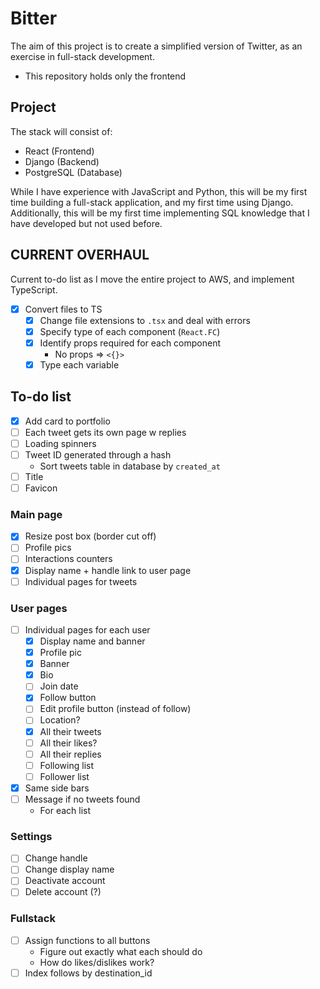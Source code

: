 # Bitter

The aim of this project is to create a simplified version of Twitter, as an exercise in full-stack development.

- This repository holds only the frontend

## Project

The stack will consist of:

- React (Frontend)
- Django (Backend)
- PostgreSQL (Database)

While I have experience with JavaScript and Python, this will be my first time building a full-stack application, and my first time using Django. Additionally, this will be my first time implementing SQL knowledge that I have developed but not used before.

## CURRENT OVERHAUL

Current to-do list as I move the entire project to AWS, and implement TypeScript.

- [x] Convert files to TS
  - [x] Change file extensions to `.tsx` and deal with errors
  - [x] Specify type of each component (`React.FC`)
  - [x] Identify props required for each component
    - No props => `<{}>`
  - [x] Type each variable

## To-do list

- [x] Add card to portfolio
- [ ] Each tweet gets its own page w replies
- [ ] Loading spinners
- [ ] Tweet ID generated through a hash
  - Sort tweets table in database by `created_at`
- [ ] Title
- [ ] Favicon

### Main page

- [x] Resize post box (border cut off)
- [ ] Profile pics
- [ ] Interactions counters
- [x] Display name + handle link to user page
- [ ] Individual pages for tweets

### User pages

- [ ] Individual pages for each user
  - [x] Display name and banner
  - [x] Profile pic
  - [x] Banner
  - [x] Bio
  - [ ] Join date
  - [x] Follow button
  - [ ] Edit profile button (instead of follow)
  - [ ] Location?
  - [x] All their tweets
  - [ ] All their likes?
  - [ ] All their replies
  - [ ] Following list
  - [ ] Follower list
- [x] Same side bars
- [ ] Message if no tweets found
  - For each list

### Settings

- [ ] Change handle
- [ ] Change display name
- [ ] Deactivate account
- [ ] Delete account (?)

### Fullstack

- [ ] Assign functions to all buttons
  - Figure out exactly what each should do
  - How do likes/dislikes work?
- [ ] Index follows by destination_id
